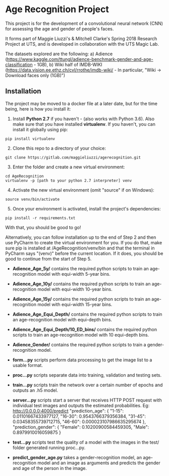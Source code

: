 # Age Recognition Project

This project is for the development of a convolutional neural network (CNN) for assessing the age and gender of people's faces.

It forms part of Maggie Liuzzi's & Mitchell Clarke's Spring 2018 Research Project at UTS, and is developed in collaboration with the UTS Magic Lab.

The datasets explored are the following: a) Adience (https://www.kaggle.com/ttungl/adience-benchmark-gender-and-age-classification - 1GB), 
     b) Wiki half of IMDB-WIKI (https://data.vision.ee.ethz.ch/cvl/rrothe/imdb-wiki/ - In particular, "Wiki -> Download faces only (1GB)")
    




## Installation

The project may be moved to a docker file at a later date, but for the time being, here is how you install it:

1. Install **Python 2.7** if you haven't - (also works with Python 3.6). Also make sure that you have installed **virtualenv**. If you haven't, you can install it globally using pip:

```shell
pip install virtualenv
```

2. Clone this repo to a directory of your choice:

```shell
git clone https://gitlab.com/maggieliuzzi/agerecognition.git
```

3. Enter the folder and create a new virtual environment:

```
cd AgeRecognition
virtualenv -p [path to your python 2.7 interpreter] venv
```

4. Activate the new virtual environment (omit "source" if on Windows):

```shell
source venv/bin/activate
```

5. Once your environment is activated, install the project's dependencies:

```shell
pip install -r requirements.txt
```

With that, you should be good to go!

Alternatively, you can follow installation up to the end of Step 2 and then use PyCharm to create the virtual environment for you. If you do that, make sure pip is installed at /AgeRecognition/venv/bin and that the terminal in PyCharm says "(venv)" before the current location. If it does, you should be good to continue from the start of Step 5.



* **Adience_Age_5y/** contains the required python scripts to train an age-recognition model with equi-width 5-year bins.
* **Adience_Age_10y/** contains the required python scripts to train an age-recognition model with equi-width 10-year bins.
* **Adience_Age_15y/** contains the required python scripts to train an age-recognition model with equi-width 15-year bins.
* **Adience_Age_Equi_Depth/** contains the required python scripts to train an age-recognition model with equi-depth bins.
* **Adience_Age_Equi_Depth/10_ED_bins/** contains the required python scripts to train an age-recognition model with 10 equi-depth bins.

* **Adience_Gender/** contains the required python scripts to train a gender-recognition model.


* **form...py** scripts perform data processing to get the image list to a usable format.
* **proc...py** scripts separate data into training, validation and testing sets.
* **train...py** scripts train the network over a certain number of epochs and outputs an .h5 model.
* **server...py** scripts start a server that receives HTTP POST request with individual test images and outputs the estimated probabilities. 
Eg: http://0.0.0.0:4000/predict
"prediction_age": {
    "1-15": 0.01101667433977127,
    "16-30": 0.9543766379356384,
    "31-45": 0.03458355739712715,
    "46-60": 0.000023107986635295674
},
"prediction_gender": {
    "Female": 0.10200900584459305,
    "Male": 0.8979910016059875
}

* **test...py** scripts test the quality of a model with the images in the test/ folder generated running proc...py.

* **predict_gender_age.py** takes a gender-recognition model, an age-recognition model and an image as arguments and predicts the gender and age of the person in the image.
